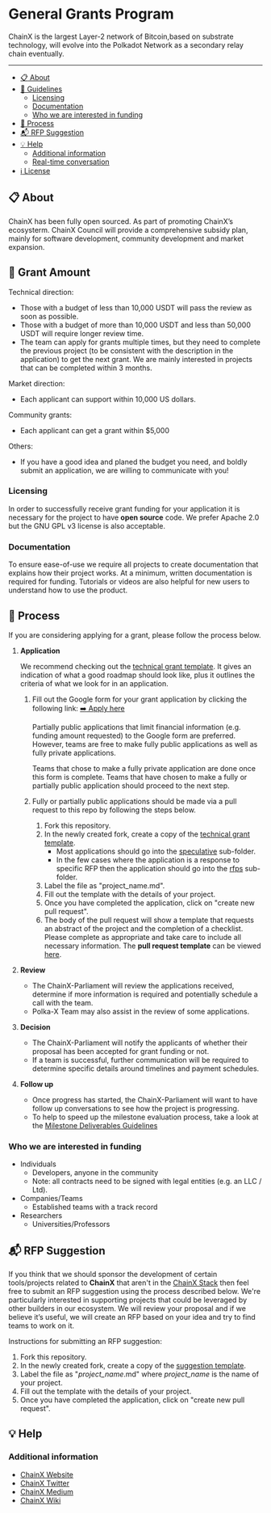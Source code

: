# General Grants Program



ChainX is the largest Layer-2 network of Bitcoin,based on substrate technology, will evolve into the Polkadot Network as a secondary relay chain eventually.

---

- [:clipboard: About](#clipboard-about)
- [:bookmark_tabs: Guidelines](#bookmark_tabs-guidelines)
  - [Licensing](#licensing)
  - [Documentation](#documentation)
  - [Who we are interested in funding](#who-we-are-interested-in-funding)
- [:pencil: Process](#pencil-process)
- [:mailbox_with_mail: RFP Suggestion](#mailbox_with_mail-rfp-suggestion)
- [:bulb: Help](#bulb-help)
  - [Additional information](#additional-information)
  - [Real-time conversation](#real-time-conversation)
- [:information_source: License](#information_source-license)

## :clipboard: About 
ChainX has been fully open sourced. As part of promoting ChainX’s ecosysterm. ChainX Council will provide a comprehensive subsidy plan, mainly for software development, community development and market expansion. 

## :bookmark_tabs: Grant Amount
Technical direction:

* Those with a budget of less than 10,000 USDT will pass the review as soon as possible.
* Those with a budget of more than 10,000 USDT and less than 50,000 USDT will require longer review time.
* The team can apply for grants multiple times, but they need to complete the previous project (to be consistent with the description in the application) to get the next grant. We are mainly interested in projects that can be completed within 3 months.

Market direction:

* Each applicant can support within 10,000 US dollars.

Community grants:

* Each applicant can get a grant within $5,000

Others:

* If you have a good idea and planed the budget you need, and boldly submit an application, we are willing to communicate with you!

### Licensing
In order to successfully receive grant funding for your application it is necessary for the project to have **open source** code. We prefer Apache 2.0 but the GNU GPL v3 license is also acceptable.

### Documentation
To ensure ease-of-use we require all projects to create documentation that explains how their project works. At a minimum, written documentation is required for funding. Tutorials or videos are also helpful for new users to understand how to use the product.

## :pencil: Process
If you are considering applying for a grant, please follow the process below.
  
 
1. **Application**

    We recommend checking out the [technical grant template](https://github.com/ChainX-Parliament/General-Grants-Program/blob/master/grants/grant_application_template.md). It gives an indication of what a good roadmap should look like, plus it outlines the criteria of what we look for in an application.
       
    1. Fill out the Google form for your grant application by clicking the following link: [:arrow_right: Apply here](https://docs.google.com/forms/d/1Immh_3_6ZQa6FiqqiH_oEII2abPT6HGLM_wX4BLbRE8/)
    
        Partially public applications that limit financial information (e.g. funding amount requested) to the Google form are preferred. However, teams are free to make fully public applications as well as fully private applications. 
        
        Teams that chose to make a fully private application are done once this form is complete. Teams that have chosen to make a fully or partially public application should proceed to the next step.
       
    1. Fully or partially public applications should be made via a pull request to this repo by following the steps below.
       1. Fork this repository.
       1. In the newly created fork, create a copy of the [technical grant template](https://github.com/ChainX-Parliament/General-Grants-Program/blob/master/grants/grant_application_template.md).
           * Most applications should go into the [speculative](https://github.com/ChainX-Parliament/General-Grants-Program/tree/master/grants/speculative) sub-folder.
           * In the few cases where the application is a response to specific RFP then the application should go into the [rfps](https://github.com/ChainX-Parliament/General-Grants-Program/tree/master/grants/rfps) sub-folder.
       1. Label the file as "project_name.md".
       1. Fill out the template with the details of your project.
       1. Once you have completed the application, click on "create new pull request".
       1. The body of the pull request will show a template that requests an abstract of the project and the completion of a checklist. Please complete as appropriate and take care to include all necessary information. The **pull request template** can be viewed [here](https://github.com/ChainX-Parliament/General-Grants-Program/blob/master/.github/PULL_REQUEST_TEMPLATE.md).
       
1. **Review**
   * The ChainX-Parliament will review the applications received, determine if more information is required and potentially schedule a call with the team.
   * Polka-X Team may also assist in the review of some applications.
   
1. **Decision**
   * The ChainX-Parliament will notify the applicants of whether their proposal has been accepted for grant funding or not.
   * If a team is successful, further communication will be required to determine specific details around timelines and payment schedules.
   
1. **Follow up**
   * Once progress has started, the ChainX-Parliament will want to have follow up conversations to see how the project is progressing.
   * To help to speed up the milestone evaluation process, take a look at the [Milestone Deliverables Guidelines](./grants/milestone-deliverables-guidelines.md)

### Who we are interested in funding

* Individuals
  * Developers, anyone in the community
  * Note: all contracts need to be signed with legal entities (e.g. an LLC / Ltd).
* Companies/Teams
  * Established teams with a track record
* Researchers
  * Universities/Professors

## :mailbox_with_mail: RFP Suggestion
If you think that we should sponsor the development of certain tools/projects related to **ChainX** that aren't in the [ChainX Stack](./chainx_stack.md) then feel free to submit an RFP suggestion using the process described below. We're particularly interested in supporting projects that could be leveraged by other builders in our ecosystem. We will review your proposal and if we believe it’s useful, we will create an RFP based on your idea and try to find teams to work on it.

Instructions for submitting an RFP suggestion:

1. Fork this repository.
1. In the newly created fork, create a copy of the [suggestion template](./rfp-proposal/suggestion-template.md).
1. Label the file as "*project_name*.md" where *project_name* is the name of your project.
1. Fill out the template with the details of your project.
1. Once you have completed the application, click on "create new pull request".

## :bulb: Help

### Additional information

* [ChainX Website](https://chainx.org)
* [ChainX Twitter](https://twitter.com/chainx_org)
* [ChainX Medium](https://medium.com/chainx_org)
* [ChainX Wiki](https://doc.chainx.org/)



